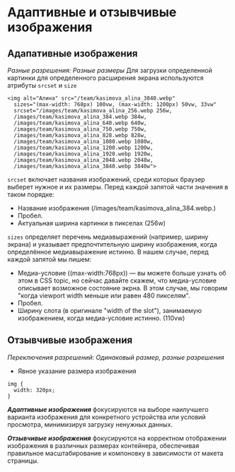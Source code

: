 # Адаптивные и отзывчивые изображения
## Адапативные изображения
_Разные разрешения: Разные размеры_
Для загрузки определенной картинки для определенного расширения экрана используются атрибуты `srcset` и `size`
```
<img alt="Алина" src="/team/kasimova_alina_3840.webp" 
  sizes="(max-width: 768px) 100vw, (max-width: 1200px) 50vw, 33vw" 
  srcset="/images/team/kasimova_alina_256.webp 256w, 
  /images/team/kasimova_alina_384.webp 384w, 
  /images/team/kasimova_alina_640.webp 640w, 
  /images/team/kasimova_alina_750.webp 750w, 
  /images/team/kasimova_alina_828.webp 828w, 
  /images/team/kasimova_alina_1080.webp 1080w, 
  /images/team/kasimova_alina_1200.webp 1200w, 
  /images/team/kasimova_alina_1920.webp 1920w, 
  /images/team/kasimova_alina_2048.webp 2048w,
  /images/team/kasimova_alina_3840.webp 3840w">
```
`srcset` включает названия изображений, среди которых браузер выберет нужное и их размеры. Перед каждой запятой части значения в таком порядке:
  - Название изображения (/images/team/kasimova_alina_384.webp.)
  - Пробел.
  - Актуальная ширина картинки в пикселах (256w)

`sizes` определяет перечень медиавыражений (например, ширину экрана) и указывает предпочтительную ширину изображения, когда определённое медиавыражение истинно. В нашем случае, перед каждой запятой мы пишем:
  - Медиа-условие ((max-width:768px)) — вы можете больше узнать об этом в CSS topic, но сейчас давайте скажем, что медиа-условие описывает возможное состояние экрна. В этом случае, мы говорим "когда viewport width меньше или равен 480 пикселям".
  - Пробел.
  - Ширину слота (в оригинале "width of the slot"), занимаемую изображением, когда медиа-условие истинно. (110vw)
## Отзывчивые изображения 
_Переключения разрешений: Одинаковый размер, разные разрешения_
- Явное указание размера изображения
```
img {
  width: 320px;
}
```

_**Адаптивные изображения**_ фокусируются на выборе наилучшего варианта изображения для конкретного устройства или условий просмотра, минимизируя загрузку ненужных данных.

_**Отзывчивые изображения**_ фокусируются на корректном отображении изображения в различных размерах контейнера, обеспечивая правильное масштабирование и компоновку в зависимости от макета страницы.
